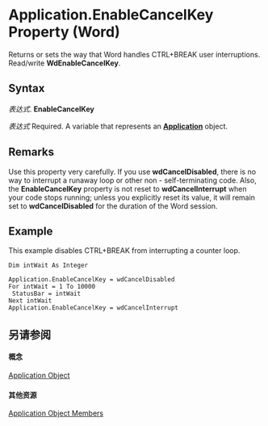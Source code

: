 
# Application.EnableCancelKey Property (Word)

Returns or sets the way that Word handles CTRL+BREAK user interruptions. Read/write  **WdEnableCancelKey**.


## Syntax

 _表达式_. **EnableCancelKey**

 _表达式_ Required. A variable that represents an **[Application](d1cf6f8f-4e88-bf01-93b4-90a83f79cb44.md)** object.


## Remarks

Use this property very carefully. If you use  **wdCancelDisabled**, there is no way to interrupt a runaway loop or other non - self-terminating code. Also, the **EnableCancelKey** property is not reset to **wdCancelInterrupt** when your code stops running; unless you explicitly reset its value, it will remain set to **wdCancelDisabled** for the duration of the Word session.


## Example

This example disables CTRL+BREAK from interrupting a counter loop.


```
Dim intWait As Integer 
 
Application.EnableCancelKey = wdCancelDisabled 
For intWait = 1 To 10000 
 StatusBar = intWait 
Next intWait 
Application.EnableCancelKey = wdCancelInterrupt
```


## 另请参阅


#### 概念


[Application Object](d1cf6f8f-4e88-bf01-93b4-90a83f79cb44.md)
#### 其他资源


[Application Object Members](http://msdn.microsoft.com/library/71669f1e-65f1-b0f1-b67d-355dfdbebe50%28Office.15%29.aspx)